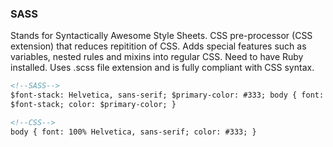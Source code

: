 ### SASS

Stands for Syntactically Awesome Style Sheets. CSS pre-processor (CSS extension) that reduces repitition of CSS. Adds special features such as variables, nested rules and mixins into regular CSS. Need to have Ruby installed. Uses .scss file extension and is fully compliant with CSS syntax.

```html
<!--SASS-->
$font-stack: Helvetica, sans-serif; $primary-color: #333; body { font: 100%
$font-stack; color: $primary-color; }

<!--CSS-->
body { font: 100% Helvetica, sans-serif; color: #333; }
```
